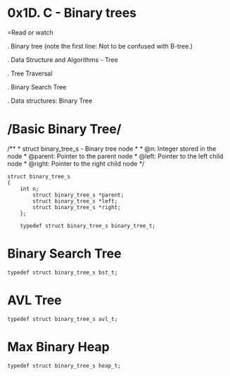 # 0x1D. C - Binary trees

=Read or watch

.    Binary tree (note the first line: Not to be confused with B-tree.)

.    Data Structure and Algorithms - Tree

.    Tree Traversal

.    Binary Search Tree

.    Data structures: Binary Tree



/Basic Binary Tree/
  =
  

  /**
	* struct binary_tree_s - Binary tree node
 	*
 	* @n: Integer stored in the node
 	* @parent: Pointer to the parent node
 	* @left: Pointer to the left child node
 	* @right: Pointer to the right child node
 	*/
	
	struct binary_tree_s
	{
		int n;
    		struct binary_tree_s *parent;
    		struct binary_tree_s *left;
    		struct binary_tree_s *right;
		};

		typedef struct binary_tree_s binary_tree_t;


Binary Search Tree
=

	typedef struct binary_tree_s bst_t;

AVL Tree
=

	typedef struct binary_tree_s avl_t;


Max Binary Heap
=

	typedef struct binary_tree_s heap_t;

